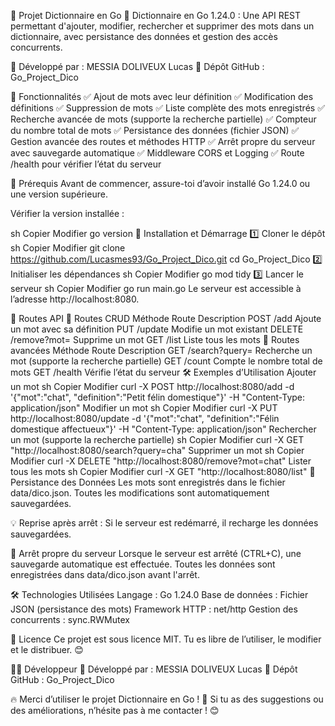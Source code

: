 📖 Projet Dictionnaire en Go
🚀 Dictionnaire en Go 1.24.0 : Une API REST permettant d'ajouter, modifier, rechercher et supprimer des mots dans un dictionnaire, avec persistance des données et gestion des accès concurrents.

📌 Développé par : MESSIA DOLIVEUX Lucas
📂 Dépôt GitHub : Go_Project_Dico


🌟 Fonctionnalités
✅ Ajout de mots avec leur définition
✅ Modification des définitions
✅ Suppression de mots
✅ Liste complète des mots enregistrés
✅ Recherche avancée de mots (supporte la recherche partielle)
✅ Compteur du nombre total de mots
✅ Persistance des données (fichier JSON)
✅ Gestion avancée des routes et méthodes HTTP
✅ Arrêt propre du serveur avec sauvegarde automatique
✅ Middleware CORS et Logging
✅ Route /health pour vérifier l’état du serveur

🔧 Prérequis
Avant de commencer, assure-toi d’avoir installé Go 1.24.0 ou une version supérieure.

Vérifier la version installée :

sh
Copier
Modifier
go version
🚀 Installation et Démarrage
1️⃣ Cloner le dépôt
sh
Copier
Modifier
git clone https://github.com/Lucasmes93/Go_Project_Dico.git
cd Go_Project_Dico
2️⃣ Initialiser les dépendances
sh
Copier
Modifier
go mod tidy
3️⃣ Lancer le serveur
sh
Copier
Modifier
go run main.go
Le serveur est accessible à l’adresse http://localhost:8080.

📡 Routes API
📍 Routes CRUD
Méthode	Route	Description
POST	/add	Ajoute un mot avec sa définition
PUT	/update	Modifie un mot existant
DELETE	/remove?mot=<mot>	Supprime un mot
GET	/list	Liste tous les mots
📍 Routes avancées
Méthode	Route	Description
GET	/search?query=<mot>	Recherche un mot (supporte la recherche partielle)
GET	/count	Compte le nombre total de mots
GET	/health	Vérifie l’état du serveur
🛠️ Exemples d’Utilisation
Ajouter un mot
sh
Copier
Modifier
curl -X POST http://localhost:8080/add -d '{"mot":"chat", "definition":"Petit félin domestique"}' -H "Content-Type: application/json"
Modifier un mot
sh
Copier
Modifier
curl -X PUT http://localhost:8080/update -d '{"mot":"chat", "definition":"Félin domestique affectueux"}' -H "Content-Type: application/json"
Rechercher un mot (supporte la recherche partielle)
sh
Copier
Modifier
curl -X GET "http://localhost:8080/search?query=cha"
Supprimer un mot
sh
Copier
Modifier
curl -X DELETE "http://localhost:8080/remove?mot=chat"
Lister tous les mots
sh
Copier
Modifier
curl -X GET "http://localhost:8080/list"
💾 Persistance des Données
Les mots sont enregistrés dans le fichier data/dico.json.
Toutes les modifications sont automatiquement sauvegardées.

💡 Reprise après arrêt :
Si le serveur est redémarré, il recharge les données sauvegardées.

🛑 Arrêt propre du serveur
Lorsque le serveur est arrêté (CTRL+C), une sauvegarde automatique est effectuée.
Toutes les données sont enregistrées dans data/dico.json avant l'arrêt.


🛠 Technologies Utilisées
Langage : Go 1.24.0
Base de données : Fichier JSON (persistance des mots)
Framework HTTP : net/http
Gestion des concurrents : sync.RWMutex

📝 Licence
Ce projet est sous licence MIT.
Tu es libre de l’utiliser, le modifier et le distribuer. 😊

👨‍💻 Développeur
📌 Développé par : MESSIA DOLIVEUX Lucas
📂 Dépôt GitHub : Go_Project_Dico

🔥 Merci d’utiliser le projet Dictionnaire en Go ! 🚀
Si tu as des suggestions ou des améliorations, n’hésite pas à me contacter ! 😊

